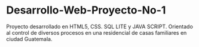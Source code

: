 # Desarrollo-Web-Proyecto-No-1
Proyecto desarrollado en HTML5, CSS. SQL LITE y JAVA SCRIPT. Orientado al control de diversos procesos en una residencial de casas familiares en ciudad Guatemala. 
